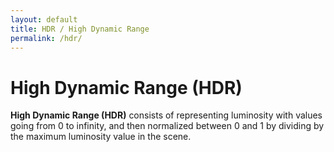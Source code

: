 ```yaml
---
layout: default
title: HDR / High Dynamic Range
permalink: /hdr/
---
```


# High Dynamic Range (HDR)

**High Dynamic Range (HDR)** consists of representing luminosity with values going from 0 to infinity, and then normalized between 0 and 1 by dividing by the maximum luminosity value in the scene.